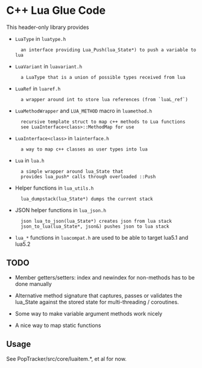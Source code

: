 # C++ Lua Glue Code

This header-only library provides

* `LuaType` in `luatype.h`

        an interface providing Lua_Push(lua_State*) to push a variable to lua

* `LuaVariant` in `luavariant.h`

        a LuaType that is a union of possible types received from lua

* `LuaRef` in `luaref.h`

        a wrapper around int to store lua references (from `luaL_ref`)

* `LuaMethodWrapper` and `LUA_METHOD` macro in `luamethod.h`

        recursive template struct to map c++ methods to Lua functions
        see LuaInterface<class>::MethodMap for use

* `LuaInterface<class>` in `lainterface.h`

        a way to map c++ classes as user types into lua

* `Lua` in `lua.h`

        a simple wrapper around lua_State that
        provides lua_push* calls through overloaded ::Push

* Helper functions in `lua_utils.h`

        lua_dumpstack(lua_State*) dumps the current stack

* JSON helper functions in `lua_json.h`

        json lua_to_json(lua_State*) creates json from lua stack
        json_to_lua(lua_State*, json&) pushes json to lua stack

* `lua_*` functions in `luacompat.h` are used to be able to target lua5.1 and lua5.2


## TODO

* Member getters/setters: index and newindex for non-methods has to be done manually

* Alternative method signature that captures, passes or validates the lua_State against the stored state for
  multi-threading / coroutines.

* Some way to make variable argument methods work nicely

* A nice way to map static functions


## Usage

See PopTracker/src/core/luaitem.*, et al for now.
